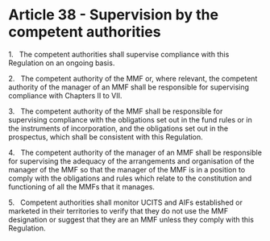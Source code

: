 # Article 38 - Supervision by the competent authorities


1.   The competent authorities shall supervise compliance with this Regulation on an ongoing basis.

2.   The competent authority of the MMF or, where relevant, the competent authority of the manager of an MMF shall be responsible for supervising compliance with Chapters II to VII.

3.   The competent authority of the MMF shall be responsible for supervising compliance with the obligations set out in the fund rules or in the instruments of incorporation, and the obligations set out in the prospectus, which shall be consistent with this Regulation.

4.   The competent authority of the manager of an MMF shall be responsible for supervising the adequacy of the arrangements and organisation of the manager of the MMF so that the manager of the MMF is in a position to comply with the obligations and rules which relate to the constitution and functioning of all the MMFs that it manages.

5.   Competent authorities shall monitor UCITS and AIFs established or marketed in their territories to verify that they do not use the MMF designation or suggest that they are an MMF unless they comply with this Regulation.
